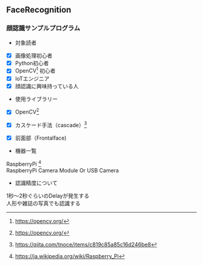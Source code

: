 ## FaceRecognition
### 顔認識サンプルプログラム

+ 対象読者

- [x] 画像処理初心者
- [x] Python初心者
- [x] OpenCV[^1] 初心者
- [x] IoTエンジニア
- [x] 顔認識に興味持っている人

+ 使用ライブラリー

- [x] OpenCV[^1]
- [x] カスケード手法（cascade）[^2] 
- [x] 前面部（Frontalface)


+ 機器一覧


RaspberryPi [^3]  
RaspberryPi Camera Module Or USB Camera

+ 認識精度について


1秒～2秒ぐらいのDelayが発生する  
人形や雑誌の写真でも認識する


[^1]: https://opencv.org/
[^2]: https://qiita.com/tnoce/items/c819c85a85c16d246be8
[^3]: https://ja.wikipedia.org/wiki/Raspberry_Pi


